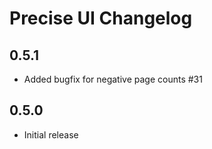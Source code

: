 # Precise UI Changelog

## 0.5.1

- Added bugfix for negative page counts #31

## 0.5.0

- Initial release
